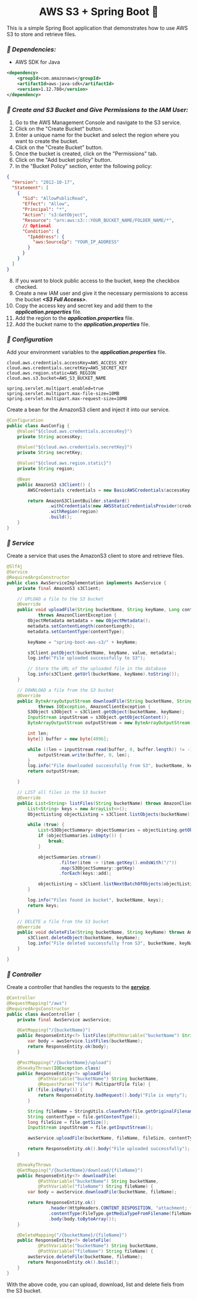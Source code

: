 <br>

# <div align="center">**AWS S3 + Spring Boot 🧠**</div>

This is a simple Spring Boot application that demonstrates how to use AWS S3 to store and retrieve files.

### **_📌 Dependencies:_**

- AWS SDK for Java

```xml
<dependency>
  	<groupId>com.amazonaws</groupId>
  	<artifactId>aws-java-sdk</artifactId>
  	<version>1.12.780</version>
</dependency>
```

### **_📌 Create and S3 Bucket and Give Permissions to the IAM User:_**

1. Go to the AWS Management Console and navigate to the S3 service.
2. Click on the "Create Bucket" button.
3. Enter a unique name for the bucket and select the region where you want to create the bucket.
4. Click on the "Create Bucket" button.
5. Once the bucket is created, click on the "Permissions" tab.
6. Click on the "Add bucket policy" button.
7. In the "Bucket Policy" section, enter the following policy:

```json
{
  "Version": "2012-10-17",
  "Statement": [
    {
      "Sid": "AllowPublicRead",
      "Effect": "Allow",
      "Principal": "*",
      "Action": "s3:GetObject",
      "Resource": "arn:aws:s3:::YOUR_BUCKET_NAME/FOLDER_NAME/*",
      // Optional
      "Condition": {
        "IpAddress": {
          "aws:SourceIp": "YOUR_IP_ADDRESS"
        }
      }
    }
  ]
}
```

8. If you want to block public access to the bucket, keep the checkbox checked.
9. Create a new IAM user and give it the necessary permissions to access the bucket **_\<S3 Full Access\>_**.
10. Copy the access key and secret key and add them to the **_application.properties_** file.
11. Add the region to the **_application.properties_** file.
12. Add the bucket name to the **_application.properties_** file.

### **_📌 Configuration_**

Add your environment variables to the **_application.properties_** file.

```properties
cloud.aws.credentials.accessKey=AWS_ACCESS_KEY
cloud.aws.credentials.secretKey=AWS_SECRET_KEY
cloud.aws.region.static=AWS_REGION
cloud.aws.s3.bucket=AWS_S3_BUCKET_NAME

spring.servlet.multipart.enabled=true
spring.servlet.multipart.max-file-size=10MB
spring.servlet.multipart.max-request-size=10MB
```

Create a bean for the AmazonS3 client and inject it into our service.

```java
@Configuration
public class AwsConfig {
    @Value("${cloud.aws.credentials.accessKey}")
    private String accessKey;

    @Value("${cloud.aws.credentials.secretKey}")
    private String secretKey;

    @Value("${cloud.aws.region.static}")
    private String region;

    @Bean
    public AmazonS3 s3Client() {
        AWSCredentials credentials = new BasicAWSCredentials(accessKey, secretKey);

        return AmazonS3ClientBuilder.standard()
                .withCredentials(new AWSStaticCredentialsProvider(credentials))
                .withRegion(region)
                .build();
    }
}
```

### **_<div id="service">📌 Service</div>_**

Create a service that uses the AmazonS3 client to store and retrieve files.

```java
@Slf4j
@Service
@RequiredArgsConstructor
public class AwsServiceImplementation implements AwsService {
    private final AmazonS3 s3Client;

    // UPLOAD a file to the S3 bucket
    @Override
    public void uploadFile(String bucketName, String keyName, Long contentLength, String contentType, InputStream value)
            throws AmazonClientException {
        ObjectMetadata metadata = new ObjectMetadata();
        metadata.setContentLength(contentLength);
        metadata.setContentType(contentType);

        keyName = "spring-boot-aws-s3/" + keyName;

        s3Client.putObject(bucketName, keyName, value, metadata);
        log.info("File uploaded successfully to S3");

        // Store the URL of the uploaded file in the database
        log.info(s3Client.getUrl(bucketName, keyName).toString());
    }

    // DOWNLOAD a file from the S3 bucket
    @Override
    public ByteArrayOutputStream downloadFile(String bucketName, String keyName)
            throws IOException, AmazonClientException {
        S3Object s3Object = s3Client.getObject(bucketName, keyName);
        InputStream inputStream = s3Object.getObjectContent();
        ByteArrayOutputStream outputStream = new ByteArrayOutputStream();

        int len;
        byte[] buffer = new byte[4096];

        while ((len = inputStream.read(buffer, 0, buffer.length)) != -1) {
            outputStream.write(buffer, 0, len);
        }
        log.info("File downloaded successfully from S3", bucketName, keyName);
        return outputStream;

    }

    // LIST all files in the S3 bucket
    @Override
    public List<String> listFiles(String bucketName) throws AmazonClientException {
        List<String> keys = new ArrayList<>();
        ObjectListing objectListing = s3Client.listObjects(bucketName);

        while (true) {
            List<S3ObjectSummary> objectSummaries = objectListing.getObjectSummaries();
            if (objectSummaries.isEmpty()) {
                break;
            }

            objectSummaries.stream()
                    .filter(item -> !item.getKey().endsWith("/"))
                    .map(S3ObjectSummary::getKey)
                    .forEach(keys::add);

            objectListing = s3Client.listNextBatchOfObjects(objectListing);
        }

        log.info("Files found in bucket", bucketName, keys);
        return keys;
    }

    // DELETE a file from the S3 bucket
    @Override
    public void deleteFile(String bucketName, String keyName) throws AmazonClientException {
        s3Client.deleteObject(bucketName, keyName);
        log.info("File deleted successfully from S3", bucketName, keyName);
    }

}
```

### **_<div id="controller">📌 Controller</div>_**

Create a controller that handles the requests to the [**_service_**](#service).

```java
@Controller
@RequestMapping("/aws")
@RequiredArgsConstructor
public class AwsController {
    private final AwsService awsService;

    @GetMapping("/{bucketName}")
    public ResponseEntity<?> listFiles(@PathVariable("bucketName") String bucketName) {
        var body = awsService.listFiles(bucketName);
        return ResponseEntity.ok(body);
    }

    @PostMapping("/{bucketName}/upload")
    @SneakyThrows(IOException.class)
    public ResponseEntity<?> uploadFile(
            @PathVariable("bucketName") String bucketName,
            @RequestParam("file") MultipartFile file) {
        if (file.isEmpty()) {
            return ResponseEntity.badRequest().body("File is empty");
        }

        String fileName = StringUtils.cleanPath(file.getOriginalFilename());
        String contentType = file.getContentType();
        long fileSize = file.getSize();
        InputStream inputStream = file.getInputStream();

        awsService.uploadFile(bucketName, fileName, fileSize, contentType, inputStream);

        return ResponseEntity.ok().body("File uploaded successfully");
    }

    @SneakyThrows
    @GetMapping("/{bucketName}/download/{fileName}")
    public ResponseEntity<?> downloadFile(
            @PathVariable("bucketName") String bucketName,
            @PathVariable("fileName") String fileName) {
        var body = awsService.downloadFile(bucketName, fileName);

        return ResponseEntity.ok()
                .header(HttpHeaders.CONTENT_DISPOSITION, "attachment; filename=\"" + fileName + "\"")
                .contentType(FileType.getMediaTypeFromFilename(fileName))
                .body(body.toByteArray());
    }

    @DeleteMapping("/{bucketName}/{fileName}")
    public ResponseEntity<?> deleteFile(
            @PathVariable("bucketName") String bucketName,
            @PathVariable("fileName") String fileName) {
        awsService.deleteFile(bucketName, fileName);
        return ResponseEntity.ok().build();
    }
}
```

With the above code, you can upload, download, list and delete fiels from the S3 bucket.
